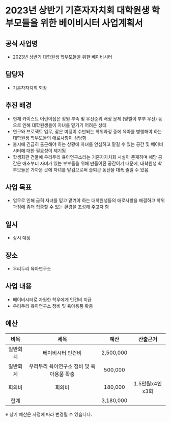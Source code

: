 ﻿2023년 상반기 기혼자자치회 대학원생 학부모들을 위한 베이비시터 사업계획서
===
## 공식 사업명
- 2023년 상반기 대학원생 학부모들을 위한 베이비시터

## 담당자
-   기혼자자치회 회장

## 추진 배경

- 현재 카이스트 어린이집은 정원 부족 및 우선순위 배정 문제 (맞벌이 부부 우선) 등으로 인해 대학원생들이 자녀를 맡기기 어려운 상태
- 연구와 프로젝트 업무, 잦은 미팅이 수반되는 학위과정 중에 육아를 병행해야 하는 대학원생 학부모들의 애로사항이 상당함
- 불시에 긴급히 출근해야 하는 상황에 자녀를 안심하고 맡길 수 있는 공간 및 베이비시터에 대한 필요성이 제기됨
- 학생회관 건물에 우리두리 육아연구소라는 기혼자자치회 시설이 존재하며 해당 공간은 애초부터 자녀가 있는 부부들을 위해 만들어진 공간이기 때문에, 대학원생 학부모들은 가까운 곳에 자녀를 맡김으로써 출퇴근 동선을 대폭 줄일 수 있음. 

## 사업 목표
- 업무로 인해 급히 자녀를 믿고 맡겨야 하는 대학원생들의 애로사항을 해결하고 학위과정에 좀더 집중할 수 있는 환경을 조성해 주고자 함

## 일시

- 상시 예정


## 장소
	
- 우리두리 육아연구소

## 사업 내용
- 베이비시터로 자원한 학우에게 인건비 지급
- 우리두리 육아연구소 정비 및 육아용품 확충


## 예산 


|**비목**|  **세목**   |**예산**|**산출근거**|
|:---:|:---------:|:-----:|:--------:|
| 일반회계 | 베이비시터 인건비 | 2,500,000 |
| 일반회계 | 우리두리 육아연구소 정비 및 육아용품 확충 | 500,000 |
| 회의비   | 회의비           | 180,000    |   1.5만원x4인x3회       |
| 합계 |           | 3,180,000 | |

※ 상기 예산은 사정에 따라 변경될 수 있습니다.
